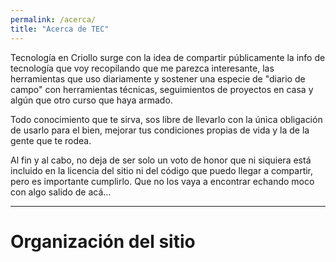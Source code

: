 ```yaml
---
permalink: /acerca/
title: "Acerca de TEC"
---
```


Tecnología en Criollo surge con la idea de compartir públicamente la info de tecnología que voy recopilando que me parezca interesante, las herramientas que uso diariamente y sostener una especie de "diario de campo" con herramientas técnicas, seguimientos de proyectos en casa y algún que otro curso que haya armado. 

Todo conocimiento que te sirva, sos libre de llevarlo con la única obligación de usarlo para el bien, mejorar tus condiciones propias de vida y la de la gente que te rodea. 

Al fin y al cabo, no deja de ser solo un voto de honor que ni siquiera está incluido en la licencia del sitio ni del código que puedo llegar a compartir, pero es importante cumplirlo. Que no los vaya a encontrar echando moco con algo salido de acá...

---

# Organización del sitio





